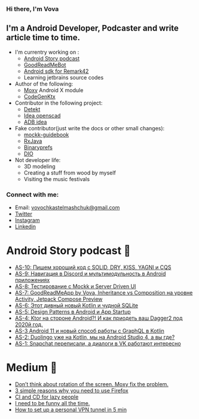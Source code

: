 ### Hi there, I'm Vova

## I'm a Android Developer, Podcaster and write article time to time.
- I'm currentry working on :
  - [Android Story podcast][website] 
  - [GoodReadMeBot][goodreadMe]
  - [Android sdk for Remark42](https://github.com/VovaStelmashchuk/RemarkAndroidSdk)
  - Learning jetbrains source codes
- Author of the following:
  - [Moxy][moxy] Android X module
  - [CodeGenKtx](https://github.com/parimatchtech/codegen-ktx)
- Contributor in the following project:
  - [Detekt](https://github.com/detekt/detekt)
  - [Idea openscad](https://github.com/ncsaba/idea-openscad)
  - [ADB idea](https://github.com/pbreault/adb-idea)
- Fake contributor(just write the docs or other small changes):
  - [mockk-guidebook](https://github.com/NotWoods/mockk-guidebook)
  - [RxJava](https://github.com/ReactiveX/RxJava)
  - [Binaryprefs](https://github.com/yandextaxitech/binaryprefs)
  - [DIO](https://github.com/flutterchina/dio)
- Not developer life:
  - 3D modeling
  - Creating a stuff from wood by myself
  - Visiting the music festivals

### Connect with me:
- Email: vovochkastelmashchuk@gmail.com
- [Twitter][twitter]
- [Instagram][instagram]
- [Linkedin][linkedin]

# Android Story podcast :microphone: 
<!-- BLOG-POST-LIST:START -->
- [AS-10: Пишем хороший код с SOLID, DRY, KISS, YAGNI и CQS](https://www.androidstory.dev/2020/08/as-10-solid-dry-kiss-yagni-cqs.html)
- [AS-9: Навигация в Discord и мультимодульность в Android приложениях](https://www.androidstory.dev/2020/08/as-9-discord-android.html)
- [AS-8: Тестирование с Mockk и Server Driven UI](https://www.androidstory.dev/2020/07/as-8-mockk-server-driven-ui.html)
- [AS-7: GoodReadMeApp by Vova, Inheritance vs Composition на уровне Activity, Jetpack Compose Preview](https://www.androidstory.dev/2020/07/as-7-goodreadmeapp-by-vova-inheritance.html)
- [AS-6: Этот дивный новый Kotlin и чудной SQLite](https://www.androidstory.dev/2020/07/as-6-kotlin-sqlite.html)
- [AS-5: Design Patterns в Android и App Startup](https://www.androidstory.dev/2020/07/AS-5.html)
- [AS-4: Ktor на стороне Android?! И как приодеть ваш Dagger2 под 2020й год.](https://www.androidstory.dev/2020/06/as-4.html)
- [AS-3 Android 11 и новый способ работы с GraphQL в Kotlin](https://www.androidstory.dev/2020/06/android-11-graphql-kotlin.html)
- [AS-2: Duolingo уже на Kotlin, мы на Android Studio 4, а вы где?](https://www.androidstory.dev/2020/06/as-2-duolingo-kotlin-android-studio-4.html)
- [AS-1: Snapchat переписали, а диалоги в VK работают интересно](https://www.androidstory.dev/2020/05/as-1.html)
<!-- BLOG-POST-LIST:END -->

# Medium :memo: 
<!-- MEDIUM:START -->
- [Don’t think about rotation of the screen. Moxy fix the problem.](https://itnext.io/dont-think-about-rotation-of-the-screen-moxy-fix-the-problem-e861d52a0d12?source=rss-cec3e8e0d4be------2)
- [3 simple reasons why you need to use Firefox  ](https://medium.com/@vovochkastelmashchuk/3-simple-reasons-why-you-need-to-use-firefox-2c5f97d0dc82?source=rss-cec3e8e0d4be------2)
- [CI and CD for lazy people ](https://medium.com/@vovochkastelmashchuk/ci-and-cd-for-people-2905d1b5a5f3?source=rss-cec3e8e0d4be------2)
- [I need to be funny all the time.](https://medium.com/@vovochkastelmashchuk/i-need-to-be-funny-all-the-time-9c01ab00b2fe?source=rss-cec3e8e0d4be------2)
- [How to set up a personal VPN tunnel in 5 min](https://medium.com/@vovochkastelmashchuk/how-set-up-personal-vpn-tunnel-for-5-min-f8f05b80be2a?source=rss-cec3e8e0d4be------2)
<!-- MEDIUM:END -->

<br />
<br />

[moxy]: https://github.com/moxy-community/Moxy
[goodreadMe]: https://github.com/GoodReadMe
[website]: https://androidstory.dev
[twitter]: https://twitter.com/jordan29041997
[instagram]: https://instagram.com/volodymyrstelmaschuk
[linkedin]: https://www.linkedin.com/in/volodymyr-stelmashchuk-2631b9118/

